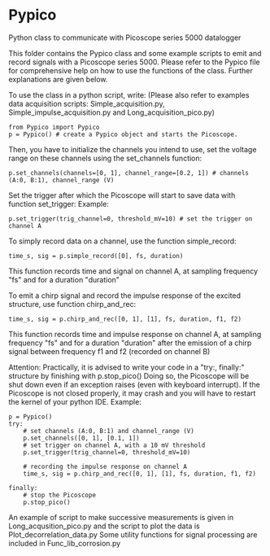 # Pypico
Python class to communicate with Picoscope series 5000 datalogger

This folder contains the Pypico class and some example scripts to emit and record signals with a Picoscope series 5000.
Please refer to the Pypico file for comprehensive help on how to use the functions of the class.
Further explanations are given below.

To use the class in a python script, write: 
(Please also refer to examples data acquisition scripts: Simple_acquisition.py, Simple_impulse_acquisition.py and Long_acquisition_pico.py)

    from Pypico import Pypico
    p = Pypico() # create a Pypico object and starts the Picoscope.

Then, you have to initialize the channels you intend to use, set the voltage range on these channels using the set_channels function:

    p.set_channels(channels=[0, 1], channel_range=[0.2, 1]) # channels (A:0, B:1), channel_range (V)

Set the trigger after which the Picoscope will start to save data with function set_trigger:
Example:

    p.set_trigger(trig_channel=0, threshold_mV=10) # set the trigger on channel A

To simply record data on a channel, use the function simple_record:

    time_s, sig = p.simple_record([0], fs, duration) 
This function records time and signal on channel A, at sampling frequency "fs" and for a duration "duration"

To emit a chirp signal and record the impulse response of the excited structure, use function chirp_and_rec:

    time_s, sig = p.chirp_and_rec([0, 1], [1], fs, duration, f1, f2)
This function records time and impulse response on channel A, at sampling frequency "fs" and for a duration "duration"
after the emission of a chirp signal between frequency f1 and f2 (recorded on channel B)


Attention: Practically, it is advised to write your code in a "try:, finally:" structure by finishing with p.stop_pico()
Doing so, the Picoscope will be shut down even if an exception raises (even with keyboard interrupt).
If the Picoscope is not closed properly, it may crash and you will have to restart the kernel of your python IDE.
Example:

    p = Pypico()
    try:
        # set channels (A:0, B:1) and channel_range (V)
        p.set_channels([0, 1], [0.1, 1]) 
        # set trigger on channel A, with a 10 mV threshold
        p.set_trigger(trig_channel=0, threshold_mV=10) 

        # recording the impulse response on channel A
        time_s, sig = p.chirp_and_rec([0, 1], [1], fs, duration, f1, f2)

    finally:
        # stop the Picoscope
        p.stop_pico()
    
    
An example of script to make successive measurements is given in Long_acqusition_pico.py and the script to plot the data is Plot_decorrelation_data.py
Some utility functions for signal processing are included in Func_lib_corrosion.py
